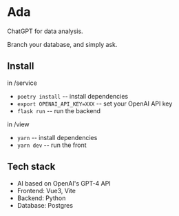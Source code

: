 # Ada

ChatGPT for data analysis.

Branch your database, and simply ask.

## Install

in /service

- `poetry install` -- install dependencies
- `export OPENAI_API_KEY=XXX` -- set your OpenAI API key
- `flask run` -- run the backend

in /view

- `yarn` -- install dependencies
- `yarn dev` -- run the front

## Tech stack

- AI based on OpenAI's GPT-4 API
- Frontend: Vue3, Vite
- Backend: Python
- Database: Postgres
